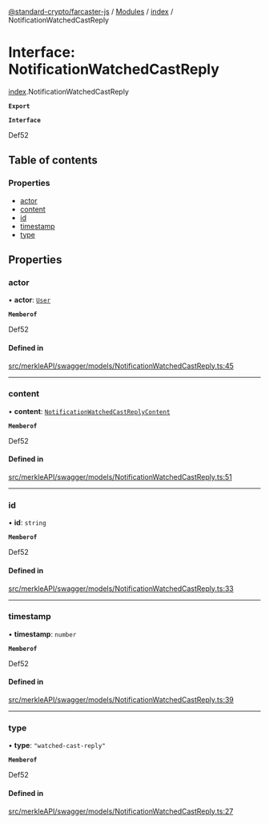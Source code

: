 [@standard-crypto/farcaster-js](../README.md) / [Modules](../modules.md) / [index](../modules/index.md) / NotificationWatchedCastReply

# Interface: NotificationWatchedCastReply

[index](../modules/index.md).NotificationWatchedCastReply

**`Export`**

**`Interface`**

Def52

## Table of contents

### Properties

- [actor](index.NotificationWatchedCastReply.md#actor)
- [content](index.NotificationWatchedCastReply.md#content)
- [id](index.NotificationWatchedCastReply.md#id)
- [timestamp](index.NotificationWatchedCastReply.md#timestamp)
- [type](index.NotificationWatchedCastReply.md#type)

## Properties

### actor

• **actor**: [`User`](index.User.md)

**`Memberof`**

Def52

#### Defined in

[src/merkleAPI/swagger/models/NotificationWatchedCastReply.ts:45](https://github.com/standard-crypto/farcaster-js/blob/main/src/merkleAPI/swagger/models/NotificationWatchedCastReply.ts#L45)

___

### content

• **content**: [`NotificationWatchedCastReplyContent`](index.NotificationWatchedCastReplyContent.md)

**`Memberof`**

Def52

#### Defined in

[src/merkleAPI/swagger/models/NotificationWatchedCastReply.ts:51](https://github.com/standard-crypto/farcaster-js/blob/main/src/merkleAPI/swagger/models/NotificationWatchedCastReply.ts#L51)

___

### id

• **id**: `string`

**`Memberof`**

Def52

#### Defined in

[src/merkleAPI/swagger/models/NotificationWatchedCastReply.ts:33](https://github.com/standard-crypto/farcaster-js/blob/main/src/merkleAPI/swagger/models/NotificationWatchedCastReply.ts#L33)

___

### timestamp

• **timestamp**: `number`

**`Memberof`**

Def52

#### Defined in

[src/merkleAPI/swagger/models/NotificationWatchedCastReply.ts:39](https://github.com/standard-crypto/farcaster-js/blob/main/src/merkleAPI/swagger/models/NotificationWatchedCastReply.ts#L39)

___

### type

• **type**: ``"watched-cast-reply"``

**`Memberof`**

Def52

#### Defined in

[src/merkleAPI/swagger/models/NotificationWatchedCastReply.ts:27](https://github.com/standard-crypto/farcaster-js/blob/main/src/merkleAPI/swagger/models/NotificationWatchedCastReply.ts#L27)
